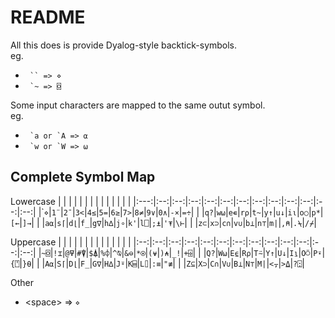 # README

All this does is provide Dyalog-style backtick-symbols.  
eg.

- ``` `` => ⋄```
- ``` `~ => ⌺```

Some input characters are mapped to the same outut symbol.  
eg.

- ``` `a or `A => ⍺```
- ``` `w or `W => ⍵```

## Complete Symbol Map

Lowercase
|     |    |    |    |    |    |    |    |    |    |    |    |    |
|:---:|:--:|:--:|:--:|:--:|:--:|:--:|:--:|:--:|:--:|:--:|:--:|:--:|
|\``⋄`|`1¨`|`2¯`|`3<`|`4≤`|`5=`|`6≥`|`7>`|`8≠`|`9∨`|`0∧`|`-×`|`=÷`|
|     |`q?`|`w⍵`|`e∊`|`r⍴`|`t~`|`y↑`|`u↓`|`i⍳`|`o○`|`p*`|`[←`|`]→`|
|     |`a⍺`|`s⌈`|`d⌊`|`f_`|`g∇`|`h∆`|`j∘`|`k'`|`l⎕`|`;⍎`|`'⍕`|`\⊢`|
|     |`z⊂`|`x⊃`|`c∩`|`v∪`|`b⊥`|`n⊤`|`m|`|`,⍝`|`.⍀`|`/⌿`|

Uppercase
|    |    |    |    |    |    |    |    |    |    |    |    |    |
|:--:|:--:|:--:|:--:|:--:|:--:|:--:|:--:|:--:|:--:|:--:|:--:|:--:|
|`~⌺`|`!⌶`|`@⍫`|`#⍒`|`$⍋`|`%⌽`|`^⍉`|`&⊖`|`*⍟`|`(⍱`|`)⍲`|`_!`|`+⌹`|
|    |`Q?`|`W⍵`|`E⍷`|`R⍴`|`T⍨`|`Y↑`|`U↓`|`I⍸`|`O⍥`|`P⍣`|`{⍞`|`}⍬`|
|    |`A⍺`|`S⌈`|`D⌊`|`F_`|`G∇`|`H∆`|`J⍤`|`K⌸`|`L⌷`|`:≡`|`"≢`|
|    |`Z⊆`|`X⊃`|`C∩`|`V∪`|`B⊥`|`N⊤`|`M|`|`<⍪`|`>⍙`|`?⍠`|

Other

- \<space> => `⋄`